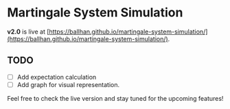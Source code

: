 # Martingale System Simulation

**v2.0** is live at [https://ballhan.github.io/martingale-system-simulation/](https://ballhan.github.io/martingale-system-simulation/).

## TODO
- [ ] Add expectation calculation
- [ ] Add graph for visual representation.

Feel free to check the live version and stay tuned for the upcoming features!
